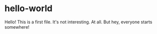 hello-world
===========

Hello! This is a first file. It's not interesting. At all. But hey, everyone starts somewhere!
